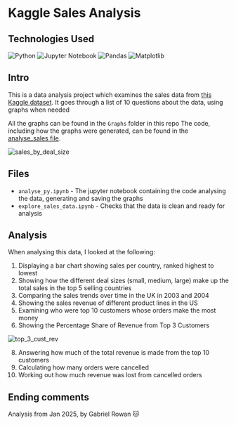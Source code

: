 # Kaggle Sales Analysis

## Technologies Used

![Python](https://img.shields.io/badge/python-3670A0?style=for-the-badge&logo=python&logoColor=ffdd54)
![Jupyter Notebook](https://img.shields.io/badge/jupyter-%23FA0F00.svg?style=for-the-badge&logo=jupyter&logoColor=white)
![Pandas](https://img.shields.io/badge/pandas-%23150458.svg?style=for-the-badge&logo=pandas&logoColor=white)
![Matplotlib](https://img.shields.io/badge/Matplotlib-%23ffffff.svg?style=for-the-badge&logo=Matplotlib&logoColor=black)

## Intro

This is a data analysis project which examines the sales data from [this Kaggle dataset](https://www.kaggle.com/datasets/kyanyoga/sample-sales-data).
It goes through a list of 10 questions about the data, using graphs when needed 

All the graphs can be found in the `Graphs` folder in this repo
The code, including how the graphs were generated, can be found in the [analyse_sales file](https://github.com/gabrielrowan/sales_analysis/blob/main/analyse_sales.ipynb).

![sales_by_deal_size](https://github.com/user-attachments/assets/7d6527e4-4a30-4b1c-b51f-cf8281b0c03f)

## Files 

- `analyse_py.ipynb` - The jupyter notebook containing the code analysing the data, generating and saving the graphs
- `explore_sales_data.ipynb` - Checks that the data is clean and ready for analysis

## Analysis

When analysing this data, I looked at the following: 

1) Displaying a bar chart showing sales per country, ranked highest to lowest
2) Showing how the different deal sizes (small, medium, large) make up the total sales in the top 5 selling countries
3) Comparing the sales trends over time in the UK in 2003 and 2004
5) Showing the sales revenue of different product lines in the US
6) Examining who were top 10 customers whose orders make the most money
7) Showing the Percentage Share of Revenue from Top 3 Customers
   
![top_3_cust_rev](https://github.com/user-attachments/assets/261dd098-c96b-40a6-994e-0fc861f434e1)

8) Answering how much of the total revenue is made from the top 10 customers
9) Calculating how many orders were cancelled
10) Working out how much revenue was lost from cancelled orders


## Ending comments

Analysis from Jan 2025, by Gabriel Rowan  :cat:
